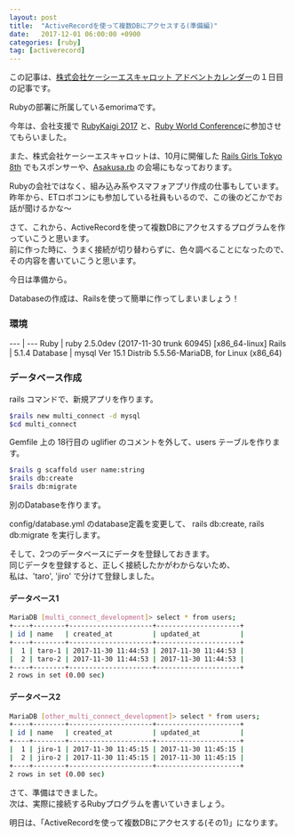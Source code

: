 ```yaml
---
layout: post
title:  "ActiveRecordを使って複数DBにアクセスする(準備編)"
date:   2017-12-01 06:00:00 +0900
categories: [ruby]
tag: [activerecord]
---
```

この記事は、<a href="https://qiita.com/advent-calendar/2017/kcscarrot" target="_blank">株式会社ケーシーエスキャロット アドベントカレンダー</a>の１日目の記事です。

Rubyの部署に所属しているemorimaです。

今年は、会社支援で <a href="http://rubykaigi.org/2017/" target="_blank">RubyKaigi 2017</a> と、<a href="http://2017.rubyworld-conf.org/ja/" target="_blank">Ruby World Conference</a>に参加させてもらいました。

また、株式会社ケーシーエスキャロットは、10月に開催した <a href="http://railsgirls.com/tokyo" target="_blank">Rails Girls Tokyo 8th</a> でもスポンサーや、<a href="https://asakusarb.esa.io/" target="_blank">Asakusa.rb</a> の会場にもなっております。

Rubyの会社ではなく、組み込み系やスマフォアプリ作成の仕事もしています。  
昨年から、ETロボコンにも参加している社員もいるので、この後のどこかでお話が聞けるかな～

さて、これから、ActiveRecordを使って複数DBにアクセスするプログラムを作っていこうと思います。  
前に作った時に、うまく接続が切り替わらずに、色々調べることになったので、  
その内容を書いていこうと思います。

今日は準備から。

Databaseの作成は、Railsを使って簡単に作ってしまいましょう！

### 環境

  --- | ---
  Ruby | ruby 2.5.0dev (2017-11-30 trunk 60945) [x86_64-linux]
  Rails | 5.1.4
  Database | mysql  Ver 15.1 Distrib 5.5.56-MariaDB, for Linux (x86_64)

### データベース作成

rails コマンドで、新規アプリを作ります。

```sh
$rails new multi_connect -d mysql
$cd multi_connect
```

Gemfile 上の 18行目の uglifier のコメントを外して、users テーブルを作ります。

```sh
$rails g scaffold user name:string
$rails db:create
$rails db:migrate
```

別のDatabaseを作ります。

config/database.yml のdatabase定義を変更して、
rails db:create, rails db:migrate を実行します。

そして、2つのデータベースにデータを登録しておきます。  
同じデータを登録すると、正しく接続したかがわからないため、  
私は、'taro', 'jiro' で分けて登録しました。

#### データベース1

```sh
MariaDB [multi_connect_development]> select * from users;
+----+--------+---------------------+---------------------+
| id | name   | created_at          | updated_at          |
+----+--------+---------------------+---------------------+
|  1 | taro-1 | 2017-11-30 11:44:53 | 2017-11-30 11:44:53 |
|  2 | taro-2 | 2017-11-30 11:44:53 | 2017-11-30 11:44:53 |
+----+--------+---------------------+---------------------+
2 rows in set (0.00 sec)
```

#### データベース2

```sh
MariaDB [other_multi_connect_development]> select * from users;
+----+--------+---------------------+---------------------+
| id | name   | created_at          | updated_at          |
+----+--------+---------------------+---------------------+
|  1 | jiro-1 | 2017-11-30 11:45:15 | 2017-11-30 11:45:15 |
|  2 | jiro-2 | 2017-11-30 11:45:15 | 2017-11-30 11:45:15 |
+----+--------+---------------------+---------------------+
2 rows in set (0.00 sec)
```

さて、準備はできました。  
次は、実際に接続するRubyプログラムを書いていきましょう。

明日は、「ActiveRecordを使って複数DBにアクセスする(その1)」になります。
